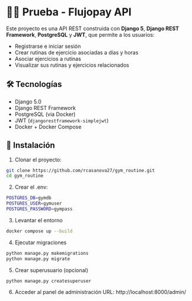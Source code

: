 # 🏋️‍♂️ Prueba - Flujopay API

Este proyecto es una API REST construida con **Django 5**, **Django REST Framework**, **PostgreSQL** y **JWT**, que permite a los usuarios:

- Registrarse e iniciar sesión
- Crear rutinas de ejercicio asociadas a días y horas
- Asociar ejercicios a rutinas
- Visualizar sus rutinas y ejercicios relacionados

## 🛠️ Tecnologías

- Django 5.0
- Django REST Framework
- PostgreSQL (via Docker)
- JWT (`djangorestframework-simplejwt`)
- Docker + Docker Compose

## 🚀 Instalación

1. Clonar el proyecto:

```bash
git clone https://github.com/rcasanova27/gym_routine.git
cd gym_routine
```

2. Crear el .env: 
```bash
POSTGRES_DB=gymdb
POSTGRES_USER=gymuser
POSTGRES_PASSWORD=gympass
```
3. Levantar el entorno 
```bash
docker compose up --build
```
4. Ejecutar migraciones
```bash
python manage.py makemigrations
python manage.py migrate
```
5. Crear superusuario (opcional)
```bash
python manage.py createsuperuser
```

6. Acceder al panel de administración
URL: http://localhost:8000/admin/